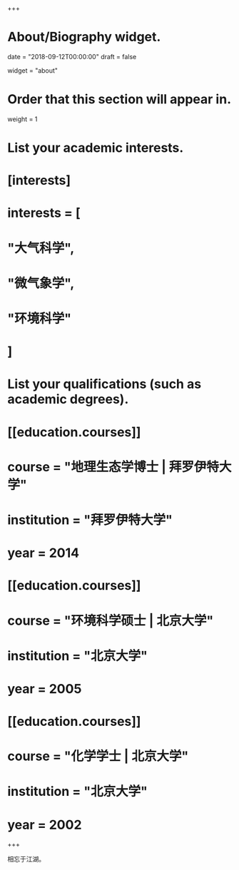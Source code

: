 +++
# About/Biography widget.

date = "2018-09-12T00:00:00"
draft = false

widget = "about"

# Order that this section will appear in.
weight = 1

# List your academic interests.
# [interests]
#  interests = [
#    "大气科学",
#    "微气象学",
#    "环境科学"
#  ]

# List your qualifications (such as academic degrees).
# [[education.courses]]
#  course = "地理生态学博士 | 拜罗伊特大学"
#  institution = "拜罗伊特大学"
#  year = 2014

# [[education.courses]]
#  course = "环境科学硕士 | 北京大学"
#  institution = "北京大学"
#  year = 2005

# [[education.courses]]
#  course = "化学学士 | 北京大学"
#  institution = "北京大学"
#  year = 2002
 
+++

相忘于江湖。
